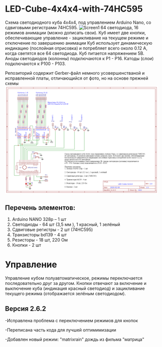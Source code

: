 # LED-Cube-4x4x4-with-74HC595
Схема светодиодного куба 4х4х4, под управлением Arduino Nano, со сдвиговыми регистрами 74HC595.
![Screen1](https://github.com/AnLiMan/LED-Cube-4x4x4-with-74HC595/blob/main/Фото%20схемы/IMG_20220609_210036.jpg)
64 светодиода, 16 режимов анимации (можно дописать свои). Куб имеет две кнопки, обеспечивающие управление - 
зацикливание на текущем режиме и отключение по завершению анимации
Куб использует динамическую индикацию (послойная отрисовка) и потребляет всего около 0.12 А, 
когда светятся все 64 светодиода. 
Куб питается напряжением 5В. Аноды светодиодов (колонны) подключаются 
к Р1 - Р16. Катоды (слои) подключаются к Р100 - Р103. 

Репозиторий содержит Gerber-файл немного усовершенстваной и исправленной платы, отличающийся от фото, но на основе прежней схемы
![Screen1](https://github.com/AnLiMan/LED-Cube-4x4x4-with-74HC595/blob/main/Фото%20схемы/Schematic_LED%20Cube%204x4x4_2022-06-09.png)
 
## Перечень элементов:
1. Arduino NANO 328p – 1 шт
2. Светодиоды - 64 шт (3,5 мм ), 1 красный, 1 зелёный 
3. Сдвиговые регистры - 2 шт (74HC595)
4. Транзисторы bd139 - 4 шт
5. Резисторы - 18 шт, 220 Ом
6. Кнопки - 2 шт

# Управление
Управление кубом полуавтоматическое, режимы переключается последовательно
друг за другом. Кнопки отвечают за включение и выключение куба (индикация
красный светодиод) и зацикливание текущего режима (отображается зелёным светодиодом).

## Версия 2.6.2
-Исправлена проблема с переключением режимов для кнопок

-Переписана часть кода для лучшей оптимимизации

-Добавлен новый режим: "matrixrain" дождь из фильма "матрица"
